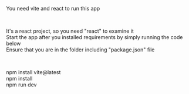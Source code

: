 You need vite and react to run this app

<br>

It's a react project, so you need "react" to examine it <br>
Start the app after you installed requirements by simply running the code below <br>
Ensure that you are in the folder including "package.json" file

<br>

npm install vite@latest <br>
npm install <br>
npm run dev 
